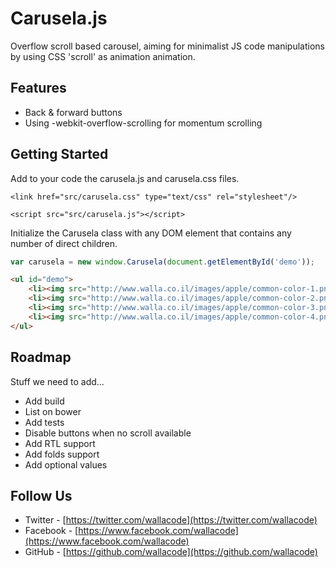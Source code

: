 # Carusela.js

Overflow scroll based carousel, aiming for minimalist JS code manipulations by using CSS 'scroll' as animation animation.

## Features

* Back & forward buttons
* Using -webkit-overflow-scrolling for momentum scrolling

## Getting Started

Add to your code the carusela.js and carusela.css files.

    <link href="src/carusela.css" type="text/css" rel="stylesheet"/>

    <script src="src/carusela.js"></script>

Initialize the Carusela class with any DOM element that contains any number of direct children.

```javascript
var carusela = new window.Carusela(document.getElementById('demo'));
```

```html
<ul id="demo">
    <li><img src="http://www.walla.co.il/images/apple/common-color-1.png" alt="Slide #1">
    <li><img src="http://www.walla.co.il/images/apple/common-color-2.png" alt="Slide #2">
    <li><img src="http://www.walla.co.il/images/apple/common-color-3.png" alt="Slide #3">
    <li><img src="http://www.walla.co.il/images/apple/common-color-4.png" alt="Slide #4">
</ul>
```

## Roadmap

Stuff we need to add...

* Add build
* List on bower
* Add tests
* Disable buttons when no scroll available
* Add RTL support
* Add folds support
* Add optional values

## Follow Us

* Twitter - [https://twitter.com/wallacode](https://twitter.com/wallacode)
* Facebook - [https://www.facebook.com/wallacode](https://www.facebook.com/wallacode)
* GitHub - [https://github.com/wallacode](https://github.com/wallacode)